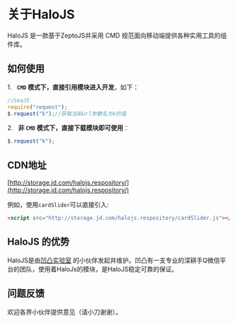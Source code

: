 # 关于HaloJS

HaloJS 是一款基于ZeptoJS并采用 CMD 规范面向移动端提供各种实用工具的组件库。


## 如何使用

1.&nbsp;&nbsp; **`CMD` 模式下，直接引用模块进入开发**，如下：

```javascript
//SeaJS
require("request");
$.request("k");//获取当前url参数名为k的值
```

2.&nbsp;&nbsp; **非 `CMD` 模式下，直接下载模块即可使用**：

```javascript
$.request("k");
```


## CDN地址

[http://storage.jd.com/halojs.respository/](http://storage.jd.com/halojs.respository/)

例如，使用`cardSlider`可以直接引入:

```html
<script src="http://storage.jd.com/halojs.respository/cardSlider.js"></script>;
```

## HaloJS 的优势

HaloJS是由[凹凸实验室](http://aotu.io/about/) 的小伙伴发起并维护。凹凸有一支专业的深耕手Q微信平台的团队，使用着HaloJs的模块，是HaloJS稳定可靠的保证。

## 问题反馈

欢迎各界小伙伴提供意见（请小刀谢谢）。





